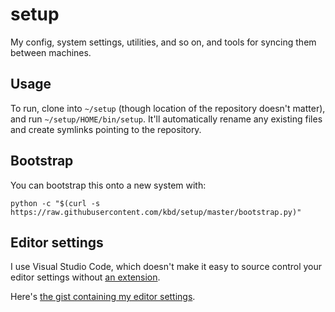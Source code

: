 # setup

My config, system settings, utilities, and so on, and tools for
syncing them between machines.

## Usage

To run, clone into `~/setup` (though location of the repository doesn't
matter), and run `~/setup/HOME/bin/setup`. It'll automatically rename any
existing files and create symlinks pointing to the repository.

## Bootstrap

You can bootstrap this onto a new system with:

```python -c "$(curl -s https://raw.githubusercontent.com/kbd/setup/master/bootstrap.py)"```

## Editor settings

I use Visual Studio Code, which doesn't make it easy to source control your
editor settings without [an extension](https://github.com/shanalikhan/code-settings-sync).

Here's [the gist containing my editor settings](https://gist.github.com/kbd/9c099110598e09bf6ecb597d7b27f4bd).
